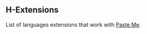 ## H-Extensions

List of languages extensions that work with [Paste Me](https://github.com/wk-j/vscode-paste-me).
